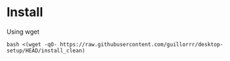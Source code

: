 # Install

Using wget

```
bash <(wget -qO- https://raw.githubusercontent.com/guillorrr/desktop-setup/HEAD/install_clean)
```
